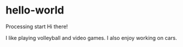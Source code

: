 # hello-world
Processing start
Hi there!

I like playing volleyball and video games.
I also enjoy working on cars. 
